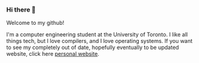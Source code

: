 ### Hi there 👋

Welcome to my github!

I'm a computer engineering student at the University of Toronto. I like all things tech, but I love compilers, and I love operating systems. If you want to see my completely out of date, hopefully eventually to be updated website, click here [personal website](http://ibrahimfadel.com).
